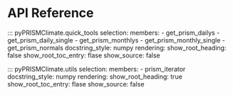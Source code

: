 # API Reference

::: pyPRISMClimate.quick_tools
    selection:
        members:
            - get_prism_dailys
            - get_prism_daily_single
            - get_prism_monthlys
            - get_prism_monthly_single
            - get_prism_normals
        docstring_style: numpy
    rendering:
        show_root_heading: false
        show_root_toc_entry: flase
        show_source: false
            
::: pyPRISMClimate.utils
    selection:
        members:
            - prism_iterator
        docstring_style: numpy
    rendering:
        show_root_heading: true
        show_root_toc_entry: flase
        show_source: false
            
